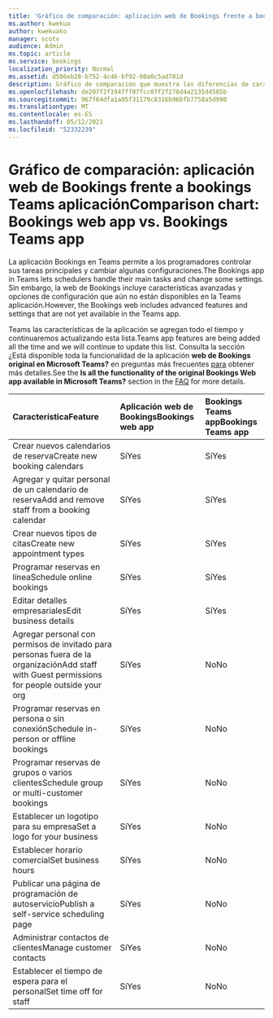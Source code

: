 ```yaml
---
title: 'Gráfico de comparación: aplicación web de Bookings frente a bookings Teams aplicación'
ms.author: kwekua
author: kwekuako
manager: scotv
audience: Admin
ms.topic: article
ms.service: bookings
localization_priority: Normal
ms.assetid: d586eb28-b752-4c46-bf92-00a0c5ad781d
description: Gráfico de comparación que muestra las diferencias de características entre la aplicación web de Bookings y la aplicación Teams Bookings.
ms.openlocfilehash: de207f2f194fff07fcc07f2f278d4a2135d4585b
ms.sourcegitcommit: 967f64dfa1a05f31179c8316b96bfb7758a5d990
ms.translationtype: MT
ms.contentlocale: es-ES
ms.lasthandoff: 05/12/2021
ms.locfileid: "52332239"
---
```

# <a name="comparison-chart-bookings-web-app-vs-bookings-teams-app"></a><span data-ttu-id="24acc-103">Gráfico de comparación: aplicación web de Bookings frente a bookings Teams aplicación</span><span class="sxs-lookup"><span data-stu-id="24acc-103">Comparison chart: Bookings web app vs. Bookings Teams app</span></span>

<span data-ttu-id="24acc-104">La aplicación Bookings en Teams permite a los programadores controlar sus tareas principales y cambiar algunas configuraciones.</span><span class="sxs-lookup"><span data-stu-id="24acc-104">The Bookings app in Teams lets schedulers handle their main tasks and change some settings.</span></span> <span data-ttu-id="24acc-105">Sin embargo, la web de Bookings incluye características avanzadas y opciones de configuración que aún no están disponibles en la Teams aplicación.</span><span class="sxs-lookup"><span data-stu-id="24acc-105">However, the Bookings web includes advanced features and settings that are not yet available in the Teams app.</span></span>

<span data-ttu-id="24acc-106">Teams las características de la aplicación se agregan todo el tiempo y continuaremos actualizando esta lista.</span><span class="sxs-lookup"><span data-stu-id="24acc-106">Teams app features are being added all the time and we will continue to update this list.</span></span> <span data-ttu-id="24acc-107">Consulta la sección ¿Está disponible toda la funcionalidad de la aplicación **web de Bookings original en Microsoft Teams?** en preguntas más frecuentes [para](bookings-faq.yml) obtener más detalles.</span><span class="sxs-lookup"><span data-stu-id="24acc-107">See the **Is all the functionality of the original Bookings Web app available in Microsoft Teams?** section in the [FAQ](bookings-faq.yml) for more details.</span></span>

| <span data-ttu-id="24acc-108">Característica</span><span class="sxs-lookup"><span data-stu-id="24acc-108">Feature</span></span> | <span data-ttu-id="24acc-109">Aplicación web de Bookings</span><span class="sxs-lookup"><span data-stu-id="24acc-109">Bookings web app</span></span> | <span data-ttu-id="24acc-110">Bookings Teams app</span><span class="sxs-lookup"><span data-stu-id="24acc-110">Bookings Teams app</span></span> |
|:---|:---|:---|
| <span data-ttu-id="24acc-111">Crear nuevos calendarios de reserva</span><span class="sxs-lookup"><span data-stu-id="24acc-111">Create new booking calendars</span></span> | <span data-ttu-id="24acc-112">Sí</span><span class="sxs-lookup"><span data-stu-id="24acc-112">Yes</span></span> | <span data-ttu-id="24acc-113">Sí</span><span class="sxs-lookup"><span data-stu-id="24acc-113">Yes</span></span> |
| <span data-ttu-id="24acc-114">Agregar y quitar personal de un calendario de reserva</span><span class="sxs-lookup"><span data-stu-id="24acc-114">Add and remove staff from a booking calendar</span></span> | <span data-ttu-id="24acc-115">Sí</span><span class="sxs-lookup"><span data-stu-id="24acc-115">Yes</span></span> | <span data-ttu-id="24acc-116">Sí</span><span class="sxs-lookup"><span data-stu-id="24acc-116">Yes</span></span> |
| <span data-ttu-id="24acc-117">Crear nuevos tipos de citas</span><span class="sxs-lookup"><span data-stu-id="24acc-117">Create new appointment types</span></span> | <span data-ttu-id="24acc-118">Sí</span><span class="sxs-lookup"><span data-stu-id="24acc-118">Yes</span></span> | <span data-ttu-id="24acc-119">Sí</span><span class="sxs-lookup"><span data-stu-id="24acc-119">Yes</span></span> |
| <span data-ttu-id="24acc-120">Programar reservas en línea</span><span class="sxs-lookup"><span data-stu-id="24acc-120">Schedule online bookings</span></span> | <span data-ttu-id="24acc-121">Sí</span><span class="sxs-lookup"><span data-stu-id="24acc-121">Yes</span></span> | <span data-ttu-id="24acc-122">Sí</span><span class="sxs-lookup"><span data-stu-id="24acc-122">Yes</span></span> |
| <span data-ttu-id="24acc-123">Editar detalles empresariales</span><span class="sxs-lookup"><span data-stu-id="24acc-123">Edit business details</span></span> | <span data-ttu-id="24acc-124">Sí</span><span class="sxs-lookup"><span data-stu-id="24acc-124">Yes</span></span> | <span data-ttu-id="24acc-125">Sí</span><span class="sxs-lookup"><span data-stu-id="24acc-125">Yes</span></span> |
| <span data-ttu-id="24acc-126">Agregar personal con permisos de invitado para personas fuera de la organización</span><span class="sxs-lookup"><span data-stu-id="24acc-126">Add staff with Guest permissions for people outside your org</span></span> | <span data-ttu-id="24acc-127">Sí</span><span class="sxs-lookup"><span data-stu-id="24acc-127">Yes</span></span> | <span data-ttu-id="24acc-128">No</span><span class="sxs-lookup"><span data-stu-id="24acc-128">No</span></span> |
| <span data-ttu-id="24acc-129">Programar reservas en persona o sin conexión</span><span class="sxs-lookup"><span data-stu-id="24acc-129">Schedule in-person or offline bookings</span></span> | <span data-ttu-id="24acc-130">Sí</span><span class="sxs-lookup"><span data-stu-id="24acc-130">Yes</span></span> | <span data-ttu-id="24acc-131">No</span><span class="sxs-lookup"><span data-stu-id="24acc-131">No</span></span> |
| <span data-ttu-id="24acc-132">Programar reservas de grupos o varios clientes</span><span class="sxs-lookup"><span data-stu-id="24acc-132">Schedule group or multi-customer bookings</span></span> | <span data-ttu-id="24acc-133">Sí</span><span class="sxs-lookup"><span data-stu-id="24acc-133">Yes</span></span> | <span data-ttu-id="24acc-134">No</span><span class="sxs-lookup"><span data-stu-id="24acc-134">No</span></span> |
| <span data-ttu-id="24acc-135">Establecer un logotipo para su empresa</span><span class="sxs-lookup"><span data-stu-id="24acc-135">Set a logo for your business</span></span> | <span data-ttu-id="24acc-136">Sí</span><span class="sxs-lookup"><span data-stu-id="24acc-136">Yes</span></span> | <span data-ttu-id="24acc-137">No</span><span class="sxs-lookup"><span data-stu-id="24acc-137">No</span></span> |
| <span data-ttu-id="24acc-138">Establecer horario comercial</span><span class="sxs-lookup"><span data-stu-id="24acc-138">Set business hours</span></span> | <span data-ttu-id="24acc-139">Sí</span><span class="sxs-lookup"><span data-stu-id="24acc-139">Yes</span></span> | <span data-ttu-id="24acc-140">No</span><span class="sxs-lookup"><span data-stu-id="24acc-140">No</span></span> |
| <span data-ttu-id="24acc-141">Publicar una página de programación de autoservicio</span><span class="sxs-lookup"><span data-stu-id="24acc-141">Publish a self-service scheduling page</span></span> | <span data-ttu-id="24acc-142">Sí</span><span class="sxs-lookup"><span data-stu-id="24acc-142">Yes</span></span> | <span data-ttu-id="24acc-143">No</span><span class="sxs-lookup"><span data-stu-id="24acc-143">No</span></span> |
| <span data-ttu-id="24acc-144">Administrar contactos de clientes</span><span class="sxs-lookup"><span data-stu-id="24acc-144">Manage customer contacts</span></span> | <span data-ttu-id="24acc-145">Sí</span><span class="sxs-lookup"><span data-stu-id="24acc-145">Yes</span></span> | <span data-ttu-id="24acc-146">No</span><span class="sxs-lookup"><span data-stu-id="24acc-146">No</span></span> |
| <span data-ttu-id="24acc-147">Establecer el tiempo de espera para el personal</span><span class="sxs-lookup"><span data-stu-id="24acc-147">Set time off for staff</span></span> | <span data-ttu-id="24acc-148">Sí</span><span class="sxs-lookup"><span data-stu-id="24acc-148">Yes</span></span> | <span data-ttu-id="24acc-149">No</span><span class="sxs-lookup"><span data-stu-id="24acc-149">No</span></span> |

